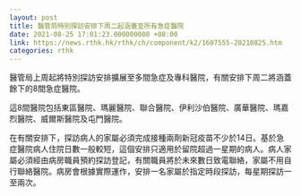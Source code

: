 ```yaml
---
layout: post
title: 醫管局特別探訪安排下周二起涵蓋至所有急症醫院
date: 2021-08-25 17:01:23.000000000 +08:00
link: https://news.rthk.hk/rthk/ch/component/k2/1607555-20210825.htm
categories: rthk
---
```


醫管局上周起將特別探訪安排擴展至多間急症及專科醫院，有關安排下周二將涵蓋餘下的8間急症醫院。

這8間醫院包括東區醫院、瑪麗醫院、聯合醫院、伊利沙伯醫院、廣華醫院、瑪嘉烈醫院、威爾斯醫院及屯門醫院。

在有關安排下，探訪病人的家屬必須完成接種兩劑新冠疫苗不少於14日。基於急症醫院病人住院日數一般較短，這個安排只適用於留院超過一星期的病人。病人家屬必須經由病房職員預約探訪登記，有關職員將於未來數日致電聯絡，家屬不用自行聯絡醫院。病房會根據實際運作，安排一名家屬於指定時段探訪，每星期探訪一至兩次。
